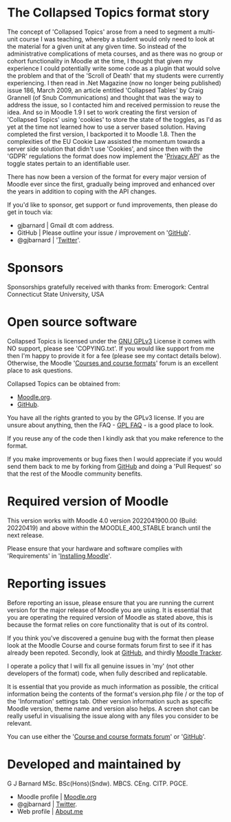 The Collapsed Topics format story
=================================
The concept of 'Collapsed Topics' arose from a need to segment a multi-unit course I was teaching, whereby a student would only
need to look at the material for a given unit at any given time.  So instead of the administrative complications of meta
courses, and as there was no group or cohort functionality in Moodle at the time, I thought that given my experience I could
potentially write some code as a plugin that would solve the problem and that of the 'Scroll of Death' that my students were
currently experiencing.  I then read in .Net Magazine (now no longer being published) issue 186, March 2009, an article entitled
'Collapsed Tables' by Craig Grannell (of Snub Communications) and thought that was the way to address the issue, so I contacted him
and received permission to reuse the idea.  And so in Moodle 1.9 I set to work creating the first version of 'Collapsed Topics' using
'cookies' to store the state of the toggles, as I'd as yet at the time not learned how to use a server based solution.  Having
completed the first version, I backported it to Moodle 1.8.  Then the complexities of the EU Cookie Law assisted the momentum
towards a server side solution that didn't use 'Cookies', and since then with the 'GDPR' regulations the format does now implement the
'[Privacy API](https://docs.moodle.org/dev/Privacy_API)' as the toggle states pertain to an identifiable user.

There has now been a version of the format for every major version of Moodle ever since the first, gradually being improved and
enhanced over the years in addition to coping with the API changes.

If you'd like to sponsor, get support or fund improvements, then please do get in touch via:

- gjbarnard | Gmail dt com address.
- GitHub | Please outline your issue / improvement on '[GitHub](https://github.com/gjb2048/moodle-format_collblct/issues)'.
- @gjbarnard | '[Twitter](https://twitter.com/gjbarnard)'.

Sponsors
========
Sponsorships gratefully received with thanks from:
Emerogork: Central Connecticut State University, USA

Open source software
====================
Collapsed Topics is licensed under the [GNU GPLv3](https://www.gnu.org/licenses/gpl-3.0.en.html) License it comes with NO support,
please see 'COPYING.txt'. If you would like support from me then I'm happy to provide it for a fee (please see my contact details
below).  Otherwise, the Moodle '[Courses and course formats](https://moodle.org/mod/forum/view.php?id=47)' forum is an excellent place
to ask questions.

Collapsed Topics can be obtained from:

* [Moodle.org](https://moodle.org/plugins/view.php?plugin=format_collblct).
* [GitHub](https://github.com/gjb2048/moodle-format_collblct/releases).

You have all the rights granted to you by the GPLv3 license.  If you are unsure about anything, then the
FAQ - [GPL FAQ](https://www.gnu.org/licenses/gpl-faq.html) - is a good place to look.

If you reuse any of the code then I kindly ask that you make reference to the format.

If you make improvements or bug fixes then I would appreciate if you would send them back to me by forking from
[GitHub](https://github.com/gjb2048/moodle-format_collblct) and doing a 'Pull Request' so that the rest of the Moodle community
benefits.

Required version of Moodle
==========================
This version works with Moodle 4.0 version 2022041900.00 (Build: 20220419) and above within the MOODLE_400_STABLE branch until the
next release.

Please ensure that your hardware and software complies with 'Requirements' in '[Installing Moodle](https://docs.moodle.org/400/en/Installing_Moodle)'.

Reporting issues
================
Before reporting an issue, please ensure that you are running the current version for the major release of Moodle you are using.  It
is essential that you are operating the required version of Moodle as stated above, this is because the format relies on core functionality
that is out of its control.

If you think you've discovered a genuine bug with the format then please look at the Moodle Course and course formats forum first to see if it
has already been repoted.  Secondly, look at [GitHub](https://github.com/gjb2048/moodle-format_collblct/issues), and thirdly [Moodle Tracker](https://tracker.moodle.org/issues/?jql=project+%3D+CONTRIB+AND+component+%3D+%22Course+format%3A+collblct%22).

I operate a policy that I will fix all genuine issues in 'my' (not other developers of the format) code, when fully described and
replicatable.

It is essential that you provide as much information as possible, the critical information being the contents of the format's
version.php file / or the top of the 'Information' settings tab.  Other version information such as specific Moodle version,
theme name and version also helps.  A screen shot can be really useful in visualising the issue along with any files you
consider to be relevant.

You can use either the '[Course and course formats forum](https://moodle.org/mod/forum/view.php?id=47)' or '[GitHub](https://github.com/gjb2048/moodle-format_collblct/issues)'.

Developed and maintained by
===========================
G J Barnard MSc. BSc(Hons)(Sndw). MBCS. CEng. CITP. PGCE.

- Moodle profile | [Moodle.org](http://moodle.org/user/profile.php?id=442195)
- @gjbarnard | [Twitter](https://twitter.com/gjbarnard).
- Web profile | [About.me](http://about.me/gjbarnard)
